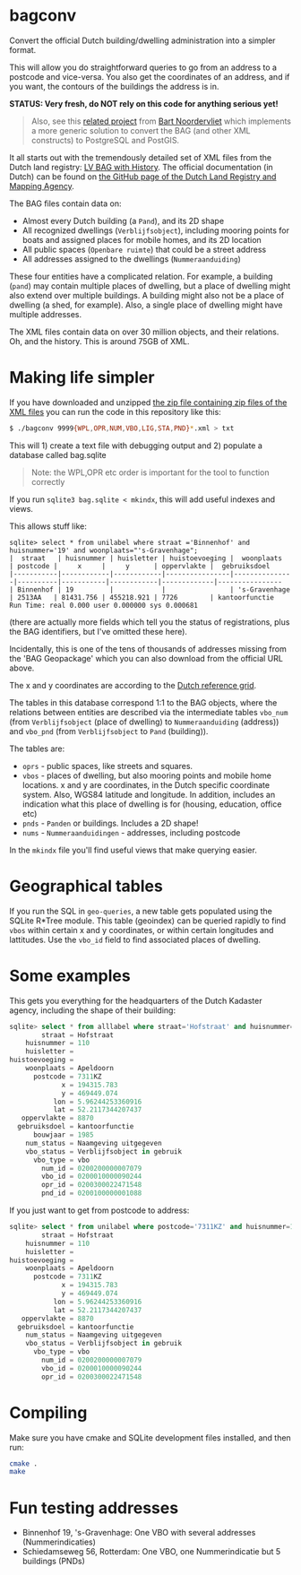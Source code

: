 # bagconv
Convert the official Dutch building/dwelling administration into a simpler format.

This will allow you do straightforward queries to go from an address to a postcode and vice-versa. You also get the coordinates of an address, and if you want, the contours of the buildings the address is in.

**STATUS: Very fresh, do NOT rely on this code for anything serious yet!**

> Also, see this [related project](https://github.com/bartnv/xml-to-postgres/wiki/%5BNL%5D-LV-BAG-2.0-converteren)
> from [Bart Noordervliet](https://github.com/bartnv) which implements a more
> generic solution to convert the BAG (and other XML constructs) to PostgreSQL
> and PostGIS.

It all starts out with the tremendously detailed set of XML files from the Dutch
land registry: [LV BAG with History](https://service.pdok.nl/lv/bag/atom/bag.xml).
The official documentation (in Dutch) can be found on [the GitHub page of
the Dutch Land Registry and Mapping
Agency](https://imbag.github.io/praktijkhandleiding/).

The BAG files contain data on:

 * Almost every Dutch building (a `Pand`), and its 2D shape
 * All recognized dwellings (`Verblijfsobject`), including mooring points
   for boats and assigned places for mobile homes, and its 2D location
 * All public spaces (`Openbare ruimte`) that could be a street address
 * All addresses assigned to the dwellings (`Nummeraanduiding`)

These four entities have a complicated relation. For example, a building
(`pand`) may contain multiple places of dwelling, but a place of dwelling
might also extend over multiple buildings. A building might also not be a
place of dwelling (a shed, for example). Also, a single place of dwelling
might have multiple addresses.

The XML files contain data on over 30 million objects, and their relations.
Oh, and the history. This is around 75GB of XML.

# Making life simpler
If you have downloaded and unzipped [the zip file containing zip files of the
XML
files](https://service.pdok.nl/lv/bag/atom/downloads/lvbag-extract-nl.zip)
you can run the code in this repository like this:

```bash
$ ./bagconv 9999{WPL,OPR,NUM,VBO,LIG,STA,PND}*.xml > txt
```

This will 1) create a text file with debugging output and 2) populate a
database called bag.sqlite

> Note: the WPL,OPR etc order is important for the tool to function
> correctly

If you run `sqlite3 bag.sqlite < mkindx`,  this will add useful indexes and
views.

This allows stuff like:

```
sqlite> select * from unilabel where straat ='Binnenhof' and huisnummer='19' and woonplaats="'s-Gravenhage";
|  straat   | huisnummer | huisletter | huistoevoeging |  woonplaats   | postcode |     x     |     y      | oppervlakte |  gebruiksdoel  
|-----------|------------|------------|----------------|---------------|----------|-----------|------------|-------------|----------------
| Binnenhof | 19         |            |                | 's-Gravenhage | 2513AA   | 81431.756 | 455218.921 | 7726        | kantoorfunctie 
Run Time: real 0.000 user 0.000000 sys 0.000681
```
(there are actually more fields which tell you the status of registrations,
plus the BAG identifiers, but I've omitted these here).

Incidentally, this is one of the tens of thousands of addresses missing from
the 'BAG Geopackage' which you can also download from the official URL
above. 

The x and y coordinates are according to the [Dutch reference
grid](https://nl.wikipedia.org/wiki/Rijksdriehoeksco%C3%B6rdinaten).

The tables in this database correspond 1:1 to the BAG objects, where the
relations between entities are described via the intermediate tables
`vbo_num` (from `Verblijfsobject` (place of dwelling) to `Nummeraanduiding`
(address)) and `vbo_pnd` (from `Verblijfsobject` to `Pand` (building)).

The tables are:

 * `oprs` - public spaces, like streets and squares. 
 * `vbos` - places of dwelling, but also mooring points and mobile home
   locations. x and y are coordinates, in the Dutch specific coordinate
   system. Also, WGS84 latitude and longitude. In addition, includes an indication what this
   place of dwelling is for (housing, education, office etc)
 * `pnds` - `Panden` or buildings. Includes a 2D shape!
 * `nums` - `Nummeraanduidingen` - addresses, including postcode

In the `mkindx` file you'll find useful views that make querying easier.

# Geographical tables
If you run the SQL in `geo-queries`, a new table gets populated using the
SQLite R*Tree module. This table (geoindex) can be queried rapidly to find
`vbos` within certain x and y coordinates, or within certain longitudes and
lattitudes. Use the `vbo_id` field to find associated places of dwelling.

# Some examples

This gets you everything for the headquarters of the Dutch Kadaster agency, including the shape of their building:
```sql
sqlite> select * from alllabel where straat='Hofstraat' and huisnummer=110 and woonplaats='Apeldoorn';
        straat = Hofstraat
    huisnummer = 110
    huisletter = 
huistoevoeging = 
    woonplaats = Apeldoorn
      postcode = 7311KZ
             x = 194315.783
             y = 469449.074
           lon = 5.96244253360916
           lat = 52.2117344207437
   oppervlakte = 8870
  gebruiksdoel = kantoorfunctie
      bouwjaar = 1985
    num_status = Naamgeving uitgegeven
    vbo_status = Verblijfsobject in gebruik
      vbo_type = vbo
        num_id = 0200200000007079
        vbo_id = 0200010000090244
        opr_id = 0200300022471548
        pnd_id = 0200100000001088
```

If you just want to get from postcode to address:

```sql
sqlite> select * from unilabel where postcode='7311KZ' and huisnummer=110;
        straat = Hofstraat
    huisnummer = 110
    huisletter = 
huistoevoeging = 
    woonplaats = Apeldoorn
      postcode = 7311KZ
             x = 194315.783
             y = 469449.074
           lon = 5.96244253360916
           lat = 52.2117344207437
   oppervlakte = 8870
  gebruiksdoel = kantoorfunctie
    num_status = Naamgeving uitgegeven
    vbo_status = Verblijfsobject in gebruik
      vbo_type = vbo
        num_id = 0200200000007079
        vbo_id = 0200010000090244
        opr_id = 0200300022471548
```


# Compiling
Make sure you have cmake and SQLite development files installed, and then run:

```bash
cmake .
make
```

# Fun testing addresses

 * Binnenhof 19, 's-Gravenhage: One VBO with several addresses (Nummerindicaties)
 * Schiedamseweg 56, Rotterdam: One VBO, one Nummerindicatie but 5 buildings
   (PNDs)

